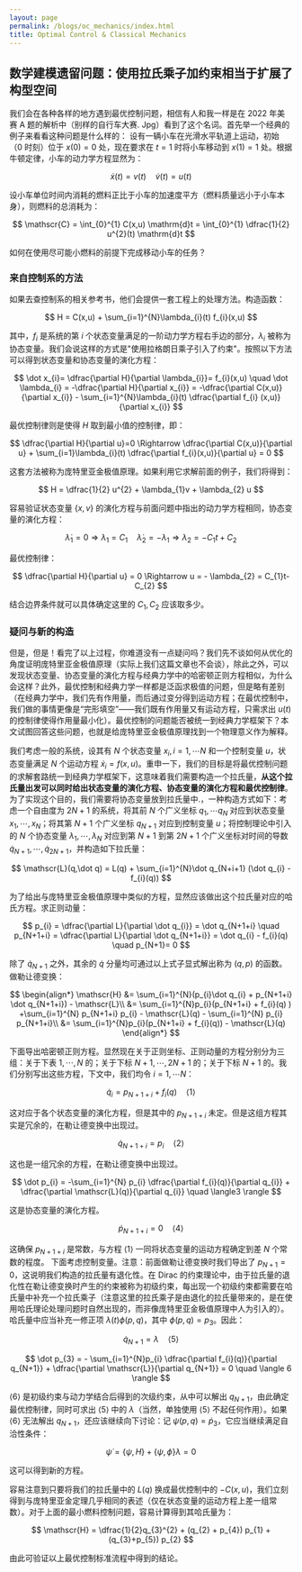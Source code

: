```yaml
---
layout: page
permalink: /blogs/oc_mechanics/index.html
title: Optimal Control & Classical Mechanics
---
```


## 数学建模遗留问题：使用拉氏乘子加约束相当于扩展了构型空间


我们会在各种各样的地方遇到最优控制问题，相信有人和我一样是在 2022 年美赛 A 题的解析中（别样的自行车大赛. Jpg）看到了这个名词。首先举一个经典的例子来看看这种问题是什么样的：
设有一辆小车在光滑水平轨道上运动，初始 （$0$ 时刻）位于 $x(0)=0$ 处，现在要求在 $t=1$ 时将小车移动到 $x(1)=1$ 处。根据牛顿定律，小车的动力学方程显然为：

$$
\dot x(t) = v(t) \quad  \dot v(t) = u(t)
$$

设小车单位时间内消耗的燃料正比于小车的加速度平方（燃料质量远小于小车本身），则燃料的总消耗为：

$$
\mathscr{C} = \int_{0}^{1} C(x,u) \mathrm{d}t =  \int_{0}^{1} \dfrac{1}{2} u^{2}(t) \mathrm{d}t
$$

如何在使用尽可能小燃料的前提下完成移动小车的任务？

### 来自控制系的方法
如果去查控制系的相关参考书，他们会提供一套工程上的处理方法。构造函数：

$$
H = C(x,u) + \sum_{i=1}^{N}\lambda_{i}(t) f_{i}(x,u)
$$

其中，$f_{i}$ 是系统的第 $i$ 个状态变量满足的一阶动力学方程右手边的部分，$\lambda_{i}$ 被称为协态变量。我们会说这样的方式是"使用拉格朗日乘子引入了约束"。按照以下方法可以得到状态变量和协态变量的演化方程：

$$
\dot x_{i}= \dfrac{\partial H}{\partial \lambda_{i}}= f_{i}(x,u) \quad \dot \lambda_{i} = -\dfrac{\partial H}{\partial x_{i}} = -\dfrac{\partial C(x,u)}{\partial x_{i}} - \sum_{i=1}^{N}\lambda_{i}(t) \dfrac{\partial f_{i} (x,u)}{\partial x_{i}}
$$

最优控制律则是使得 $H$ 取到最小值的控制律，即：

$$
\dfrac{\partial H}{\partial u}=0 \Rightarrow \dfrac{\partial C(x,u)}{\partial u} + \sum_{i=1}\lambda_{i}(t) \dfrac{\partial f_{i}(x,u)}{\partial u} = 0 
$$

这套方法被称为庞特里亚金极值原理。如果利用它求解前面的例子，我们将得到：

$$
H = \dfrac{1}{2} u^{2} + \lambda_{1}v + \lambda_{2} u
$$

容易验证状态变量 $\{x,v\}$ 的演化方程与前面问题中指出的动力学方程相同，协态变量的演化方程：

$$
\dot \lambda_{1} = 0 \Rightarrow \lambda_{1} = C_{1}  \quad  \dot \lambda_{2} = - \lambda_{1} \Rightarrow \lambda_{2} = -C_{1}t + C_{2}
$$

最优控制律：

$$
\dfrac{\partial H}{\partial u} = 0  \Rightarrow  u = - \lambda_{2} = C_{1}t- C_{2}
$$

结合边界条件就可以具体确定这里的 $C_{1},C_{2}$ 应该取多少。

### 疑问与新的构造
但是，但是！看完了以上过程，你难道没有一点疑问吗？我们先不谈如何从优化的角度证明庞特里亚金极值原理（实际上我们这篇文章也不会谈），除此之外，可以发现状态变量、协态变量的演化方程与经典力学中的哈密顿正则方程相似，为什么会这样？此外，最优控制和经典力学一样都是泛函求极值的问题，但是略有差别（在经典力学中，我们先有作用量，而后通过变分得到运动方程；在最优控制中，我们做的事情更像是“完形填空”——我们既有作用量又有运动方程，只需求出 $u(t)$ 的控制律使得作用量最小化）。最优控制的问题能否被统一到经典力学框架下？本文试图回答这些问题，也就是给庞特里亚金极值原理找到一个物理意义作为解释。

我们考虑一般的系统，设其有 $N$ 个状态变量 $x_{i}, i=1,\cdots N$ 和一个控制变量 $u$，状态变量满足 $N$ 个运动方程 $\dot x_{i}  = f(x,u)$。重申一下，我们的目标是将最优控制问题的求解套路统一到经典力学框架下，这意味着我们需要构造一个拉氏量，**从这个拉氏量出发可以同时给出状态变量的演化方程、协态变量的演化方程和最优控制律**。为了实现这个目的，我们需要将协态变量放到拉氏量中.，一种构造方式如下：考虑一个自由度为 $2N+1$ 的系统，将其前 $N$ 个广义坐标 $q_{1},\cdots q_N$ 对应到状态变量 $x_{1},\cdots ,x_{N}$；将其第 $N+1$ 个广义坐标 $q_{N+1}$ 对应到控制变量 $u$；将控制理论中引入的 $N$ 个协态变量 $\lambda_{1},\cdots ,\lambda_{N}$ 对应到第 $N+1$ 到第 $2N+1$ 个广义坐标对时间的导数 $\dot q_{N+1}, \cdots ,\dot q_{2N+1}$，并构造如下拉氏量：

$$
\mathscr{L}(q,\dot q) = L(q) + \sum_{i=1}^{N}\dot q_{N+i+1} (\dot q_{i} -f_{i}(q))
$$

为了给出与庞特里亚金极值原理中类似的方程，显然应该做出这个拉氏量对应的哈氏方程。求正则动量：

$$
p_{i} = \dfrac{\partial L}{\partial \dot q_{i}} = \dot q_{N+1+i} \quad  p_{N+1+i} = \dfrac{\partial L}{\partial \dot q_{N+1+i}} = \dot q_{i} - f_{i}(q) \quad  p_{N+1}= 0
$$

除了 $\dot q_{N+1}$ 之外，其余的 $\dot q$ 分量均可通过以上式子显式解出称为 $(q,p)$ 的函数。做勒让德变换：

$$
\begin{align*}
\mathscr{H} &= \sum_{i=1}^{N}(p_{i}\dot q_{i} + p_{N+1+i} \dot q_{N+1+i}) - \mathscr{L}\\
&= \sum_{i=1}^{N}p_{i}(p_{N+1+i} + f_{i}(q) ) +\sum_{i=1}^{N} p_{N+1+i} p_{i} - \mathscr{L}(q) - \sum_{i=1}^{N} p_{i} p_{N+1+i}\\
&= \sum_{i=1}^{N}p_{i}(p_{N+1+i} + f_{i}(q)) - \mathscr{L}(q)
\end{align*}
$$

下面导出哈密顿正则方程。显然现在关于正则坐标、正则动量的方程分别分为三组：关于下表 $1,\cdots,N$ 的；关于下标 $N+1,\cdots,2N+1$ 的；关于下标 $N+1$ 的。我们分别写出这些方程，下文中，我们均令 $i=1,\cdots N$：

$$
\dot q_{i} = p_{N+1+i} + f_{i}(q) \quad \langle 1\rangle 
$$

这对应于各个状态变量的演化方程，但是其中的 $p_{N+1+i}$ 未定。但是这组方程其实是冗余的，在勒让德变换中出现过。

$$
\dot q_{N+1+i} = p_{i} \quad \langle2 \rangle 
$$

这也是一组冗余的方程，在勒让德变换中出现过。

$$
\dot p_{i} =  -\sum_{i=1}^{N} p_{i} \dfrac{\partial f_{i}(q)}{\partial q_{i}} + \dfrac{\partial \mathscr{L}(q)}{\partial q_{i}} \quad \langle3 \rangle
$$

这是协态变量的演化方程。

$$
\dot p_{N+1+i} = 0 \quad   \langle 4\rangle 
$$

这确保 $p_{N+1+i}$ 是常数，与方程 $\langle 1 \rangle$ 一同将状态变量的运动方程确定到差 $N$ 个常数的程度。
下面考虑控制变量。注意：前面做勒让德变换时我们导出了 $p_{N+1}=0$，这说明我们构造的拉氏量有退化性。在 Dirac 的约束理论中，由于拉氏量的退化性在勒让德变换时产生的约束被称为初级约束，每出现一个初级约束都需要在哈氏量中补充一个拉氏乘子（注意这里的拉氏乘子是由退化的拉氏量带来的，是在使用哈氏理论处理问题时自然出现的，而非像庞特里亚金极值原理中人为引入的）。哈氏量中应当补充一修正项 $\lambda (t) \phi(p,q)$，其中 $\phi (p, q) = p_{3}$。因此：

$$
\dot  q_{N+1} = \lambda \quad \langle 5 \rangle 
$$

$$
\dot p_{3} = - \sum_{i=1}^{N}p_{i} \dfrac{\partial f_{i}(q)}{\partial q_{N+1}} + \dfrac{\partial \mathscr{L}}{\partial q_{N+1}} = 0 \quad  \langle 6 \rangle 
$$

$\langle 6\rangle$ 是初级约束与动力学结合后得到的次级约束，从中可以解出 $q_{N+1}$，由此确定最优控制律，同时可求出 $\langle 5 \rangle$ 中的 $\lambda$（当然，单独使用 $\langle 5 \rangle$ 不起任何作用）。如果 $\langle 6 \rangle$ 无法解出 $q_{N+1}$，还应该继续向下讨论：记 $\psi (p, q) = \dot p_{3}$，它应当继续满足自洽性条件：

$$
\dot \psi  = \{\psi,H\} +  \{\psi  ,\phi\} \lambda = 0 
$$

这可以得到新的方程。

容易注意到只要将我们的拉氏量中的 $L(q)$ 换成最优控制中的 $-C(x,u)$，我们立刻得到与庞特里亚金定理几乎相同的表述（仅在状态变量的运动方程上差一组常数）。对于上面的最小燃料控制问题，容易计算得到其哈氏量为：

$$
\mathscr{H} = \dfrac{1}{2}q_{3}^{2} + (q_{2} + p_{4}) p_{1} + (q_{3}+p_{5}) p_{2}
$$

由此可验证以上最优控制标准流程中得到的结论。